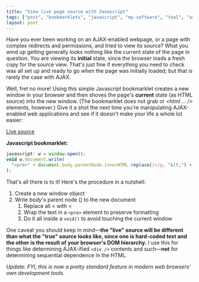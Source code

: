 ```yaml
---
title: "View live page source with Javascript"
tags: ["post", "bookmarklets", "javascript", "my-software", "tool", "archived"]
layout: post
---
```


Have you ever been working on an AJAX-enabled webpage, or a page with
complex redirects and permissions, and tried to view its source? What
you wind up getting generally looks nothing like the current state of
the page in question. You are viewing its **initial** state, since the
browser loads a fresh copy for the source view. That's just fine if
everything you need to check was all set up and ready to go when the
page was initially loaded; but that is rarely the case with
AJAX.<!--more-->

Well, fret no more! Using this simple Javascript bookmarklet creates a
new window in your browser and then shoves the page's **current** state
(as HTML source) into the new window. (The bookmarklet does not grab
_<!DOCTYPE ... />_ or _<html ... />_ elements, however.)
Give it a shot the next time you're manipulating AJAX-enabled web
applications and see if it doesn't make your life a whole lot easier:

<a href="javascript:w=window.open();void(w.document.write('<pre>'+document.body.parentNode.innerHTML.replace(/</g,'&amp;lt;')+'</pre>'));">Live source</a>

**Javascript bookmarklet:**

```js
javascript: w = window.open();
void w.document.write(
  "<pre>" + document.body.parentNode.innerHTML.replace(/</g, "&lt;") + "</pre>",
);
```

That's all there is to it! Here's the procedure in a nutshell:

1.  Create a new window object
2.  Write _body_'s parent node (_<head>_) to the new document
    1.  Replace all < with &lt;
    2.  Wrap the text in a `<pre>` element to preserve formatting
    3.  Do it all inside a `void()` to avoid touching the current window

One caveat you should keep in mind—**the "live" source will be different
than what the "true" source looks like, since one is hard-coded text and
the other is the result of your browser's DOM hierarchy.** I use this
for things like determining AJAX-ified `<div />` contents and
such—**not** for determining sequential dependence in the HTML.

_Update: FYI, this is now a pretty standard feature in modern web
browsers' own development tools._
